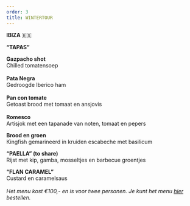 ```yaml
---
order: 3
title: WINTERTOUR
---
```

**IBIZA** 🇪🇸

**“TAPAS”** 

**Gazpacho shot**\
Chilled tomatensoep\
\
**Pata Negra** \
Gedroogde Iberico ham \
\
**Pan con tomate**\
Getoast brood met tomaat en ansjovis \
\
**Romesco**\
Artisjok met een tapanade van noten, tomaat en pepers 

**Brood en groen**\
Kingfish gemarineerd in kruiden escabeche met basilicum 

**“PAELLA” (to share)**\
Rijst met kip, gamba, mosseltjes en barbecue groentjes 

**“FLAN CARAMEL”** \
Custard en caramelsaus \
\
*Het menu kost €100,- en is voor twee personen. Je kunt het menu [hier](https://wwc.resengo.com/IndexFrame?companyShortCode=Restaurant_Jaime_van_Heije_Ouderkerk_ad_Amstel&Lang=NL&url=pq%2FFsL5gXV3FwLxirI%2BhvZuhwV2JnpdSlZWpwFydv7m%2BwM61nbehoXN2gnmgf3ZnalSAp6N1eI1raISZlJV2emNLinaZf155e6Cbm4dwf3F4n3WUiV6YhJyVnI5ja41qdk6bi6l4i4VsoZ53gFyWhYCBdbjPoF2ty6SqYp3Flw%3D%3D) bestellen.*